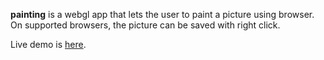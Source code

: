 **painting** is a webgl app that lets the user to paint a picture using browser. On supported browsers, the picture can be saved with right click.

Live demo is [here](http://myurtoglu.github.io/painting).
